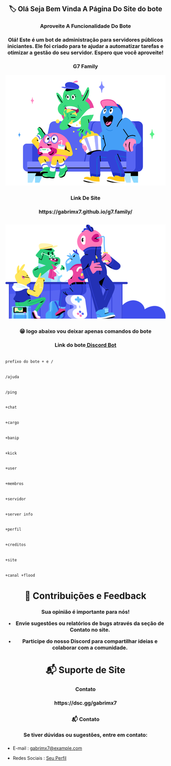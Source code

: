 <h2 align="center">🏷️ Olá Seja Bem Vinda A Página Do Site do bote</h2>
<h3 align="center">Aproveite A Funcionalidade Do Bote 
</h3>

<h3 align="center">Olá! Este é um bot de administração para servidores públicos iniciantes. Ele foi criado para te ajudar a automatizar tarefas e otimizar a gestão do seu servidor. Espero que você aproveite!</h3>

<h3 align="center">G7 Family</h3>

<div align="center">
<img style="display: block;-webkit-user-select: none;margin: auto;background-color: hsl(0, 0%, 90%);" src="assets/asset2.svg" width='800'>
</div>

<h2 align="center"></h2>


<h3 align="center">Link De Site
</h3>

<h3 align="center">https://gabrimx7.github.io/g7.family/</h3>

##

<div align="center">
<img style="display: block;-webkit-user-select: none;margin: auto;background-color: hsl(0, 0%, 90%);" src="assets/asset3.svg" width='800'>
</div>

##

<h3 align="center">😁 logo abaixo vou deixar apenas comandos do bote
</h3>

<h3 align="center">
  Link do bote<a href = "https://discord.com/oauth2/authorize?client_id=1044139997265141830"> Discord Bot</a>
</h3>

```bash

prefixo do bote + e /

```
```bash

/ajuda

```
```bash

/ping

```
```bash

+chat

```
```bash

+cargo

```
```bash

+banip

```
```bash

+kick

```
```bash

+user

```
```bash

+membros

```
```bash

+servidor

```
```bash

+server info

```
```bash

+perfil

```
```bash

+creditos

```
```bash

+site

```
```bash

+canal +flood

```

##

<h1 align="center"> 🤝 Contribuições e Feedback</h1>

<h3 align="center">Sua opinião é importante para nós!

- Envie sugestões ou relatórios de bugs através da seção de Contato no site.

- Participe do nosso Discord para compartilhar ideias e colaborar com a comunidade.  </h3>


<h1 align="center">📬 Suporte de Site</h1>

<h3 align="center">Contato</h3>

<h3 align="center">https://dsc.gg/gabrimx7</h3>

##

<h3 align="center">📬 Contato 
</h3>

<h3 align="center">Se tiver dúvidas ou sugestões, entre em contato: </h3>

<h3 align="center">  </h3>

  - E-mail : [gabrimx7@example.com](gabrimx7@example.com)

  - Redes Sociais : [Seu Perfil](https://bio.link/gabrimx7)
